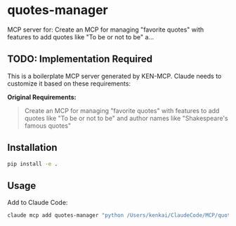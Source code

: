 # quotes-manager

MCP server for: Create an MCP for managing "favorite quotes" with features to add quotes like "To be or not to be" a...

## TODO: Implementation Required

This is a boilerplate MCP server generated by KEN-MCP. Claude needs to customize it based on these requirements:

**Original Requirements:**
> Create an MCP for managing "favorite quotes" with features to add quotes like "To be or not to be" and author names like "Shakespeare's famous quotes"

## Installation

```bash
pip install -e .
```

## Usage

Add to Claude Code:
```bash
claude mcp add quotes-manager "python /Users/kenkai/ClaudeCode/MCP/quotes-manager/server.py"
```
